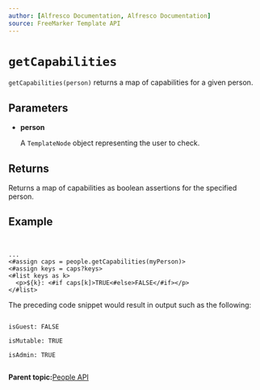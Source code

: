```yaml
---
author: [Alfresco Documentation, Alfresco Documentation]
source: FreeMarker Template API
---
```


# `getCapabilities`

`getCapabilities(person)` returns a map of capabilities for a given person.

## Parameters

-   **person**

    A `TemplateNode` object representing the user to check.


## Returns

Returns a map of capabilities as boolean assertions for the specified person.

## Example

```


...
<#assign caps = people.getCapabilities(myPerson)>
<#assign keys = caps?keys>
<#list keys as k>
  <p>${k}: <#if caps[k]>TRUE<#else>FALSE</#if></p>
</#list>

```

The preceding code snippet would result in output such as the following:

```

isGuest: FALSE

isMutable: TRUE

isAdmin: TRUE        
      
```

**Parent topic:**[People API](../references/API-FreeMarker-People.md)

